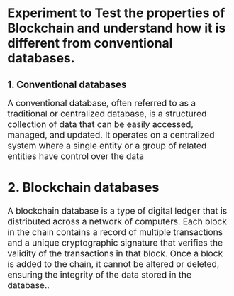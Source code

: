 # Experiment to Test the properties of Blockchain and understand how it is different from conventional databases. 


## 1. Conventional databases
<div style="font-size: 1.2rem;">
 A conventional database, often referred to as a traditional or centralized database, is a structured collection of data that can be easily accessed, managed, and updated. It operates on a centralized system where a single entity or a group of related entities have control over the data

## 2. Blockchain databases
<div style="font-size: 1.2rem;">
 A blockchain database is a type of digital ledger that is distributed across a network of computers. Each block in the chain contains a record of multiple transactions and a unique cryptographic signature that verifies the validity of the transactions in that block. Once a block is added to the chain, it cannot be altered or deleted, ensuring the integrity of the data stored in the database..</div>
